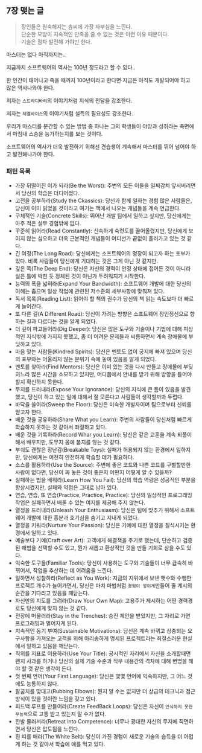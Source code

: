 ## 7장 맺는 글  

> 장인들은 원숙해지는 솜씨에 가장 자부심을 느낀다.  
> 단순한 모방이 지속적인 만족을 줄 수 없는 것은 이런 이유 때문이다.  
> 기술은 점차 발전해 가야만 한다.  

마스터는 없다 아직까지는..  

지금까지 소프트웨어의 역사는 100년 정도라고 할 수 있다..  

한 인간이 태어나고 죽을 때까지 100년이라고 한다면 지금은 아직도 개발되어야 하고 많은 역사나와야 한다.  

저자는 `스트라디바리`의 이야기처럼 지식의 전달을 강조한다.  

저자는 `제멜바이스`의 이야기처럼 설득의 필요성도 강조한다.  

우리가 마스터를 분간할 수 있는 방법 중 하나는 그의 학생들이 야망과 성취라는 측면에서 마침내 스승을 능가하는지를 보는 것이다.  

소프트웨어의 역사가 더욱 발전하기 위해선 견습생이 계속해서 마스터를 뛰어 넘어야 하고 발전해나가야 한다.  

### 패턴 목록  

* 가장 뒤떨어진 이가 되라(Be the Worst): 주변의 모든 이들을 일찌감치 앞서버리면서 당신의 학습은 더디어졌다.  
* 고전을 공부하라(Study the Ckassics): 당신과 함께 일하는 경험 많은 사람들은, 당신이 이미 읽었을 것이라고 여기는 책에서 나오는 개념들을 계속 언급한다.
* 구체적인 기술(Concrete Skills): 뛰어난 개발 팀에서 일하고 싶지만, 당신에게는 아주 적은 실무 경험밖에 없다.
* 꾸준히 읽어라(Read Constantly): 신속하게 숙련도를 끌어올렸지만, 당신에게 보이지 않는 심오하고 더욱 근본적인 개념들이 어디선가 끝없이 흘러가고 있는 것 같다.
* 긴 여정(The Long Road): 당신에게는 소프트웨어의 명장이 되고자 하는 포부가 있다. 비록 사람들이 당신에게 기대하는 것은 그게 아닌 것 같지만.  
* 깊은 쪽(The Deep End): 당신은 자신의 경력이 안정 상태에 접어든 것이 아니라 실은 틀에 박힌 듯 정체된 것이 아닌가 두려워지기 시작한다.
* 능력의 폭을 넓혀라(Expand Your Bandwidth): 소프트웨어 개발에 대한 당신의 이해는 좁으며 일상 작업에 관련된 저수준의 세부사항에 맞춰져 있다.  
* 독서 목록(Reading List): 읽어야 할 책의 권수가 당신의 책 읽는 속도보다 더 빠르게 늘어간다.  
* 또 다른 길(A Different Road): 당신이 가려는 방향은 소프트웨어 장인정신으로 향하는 길과 다르다는 것을 알게 되었다.  
* 더 깊이 파고들어라(Dig Deeper): 당신은 많은 도구와 기술이나 기법에 대해 피상적인 지식밖에 가지지 못했고, 좀 더 어려운 문제들과 씨름하면서 계속 장애물에 부딪하고 있다.
* 마음 맞는 사람들(Kindred Spirits): 당신은 멘토도 없이 궁지에 빠져 있으며 당신의 포부와는 어울리지 않는 분위기 속에 놓여 있음을 알게 되었다.  
* 멘토를 찾아라(Find Mentors): 당신은 이미 있는 것을 다시 만들고 장애물에 부딪히느라 많은 시간을 소모하고 있지만, 어디쯤에서 안내를 받기 위해 방향을 틀어야 할지 확신하지 못한다.
* 무지를 드러내라(Expose Your Ignorance): 당신의 지식에 큰 틈이 있음을 발견 했고, 당신이 하고 있는 일에 대해서 잘 모른다고 사람들이 생각할까봐 두렵다.
* 바닥을 쓸어라(Sweep the Floor): 당신은 미숙한 개발자이며 팀으로부터 신뢰를 얻고자 한다.  
* 배운 것을 공유하라(Share What you Learn): 주변의 사람들이 당신처럼 빠르게 학습하지 못하는 것 같아서 좌절하고 있다.  
* 배운 것을 기록하라(Record Whar you Learn): 당신은 같은 교훈을 계속 되풀이해서 배우지만, 도무지 몸에 붙지를 않는 것 같다.  
* 부숴도 괜찮은 장난감(Breakable Toys): 실패가 허용되지 않는 환경에서 일하지만, 당신에게는 여전히 안전하게 학습할 데가 필요하다.  
* 소스를 활용하라(Use the Source): 주변에 좋은 코드와 나쁜 코드를 구별할만한 사람이 없다면, 당신이 짜 놓은 것이 좋은지 어떤지 어떻게 알 수 있을까?
* 실패하는 법을 배워라(Learn How You Fail): 당신의 학습 역량은 성공적인 부분을 향상시켰지만, 실패와 약점은 그대로 남아 있다.
* 연습, 연습, 또 연습(Practice, Practice, Practice): 당신의 일상적인 프로그래밍 작업은 실패하면서 배울 수 있는 여지를 제공해 주지 않는다.  
* 열정을 드러내라(Unleash Your Enthusiasm): 당신은 팀에 맞추기 위해서 소프트웨어 개발에 대한 흥분과 호기심을 숨기고 지내게 되었다.  
* 열정을 키워라(Nurture Your Passion): 당신은 기예에 대한 열정을 질식시키는 환경에서 일하고 있다.
* 예술보다 기예(Craft over Art): 고객에게 해결책을 주기로 했는데, 단순하고 검증된 해법을 선택할 수도 있고, 뭔가 새롭고 환상적인 것을 만들 기회로 삼을 수도 있다.
* 익숙한 도구들(Familiar Tools): 당신이 사용하는 도구와 기술들이 너무 급속히 바뀌어서, 작업을 추산하는 데 어려움을 느낀다.  
* 일하면서 성찰하라(Reflect as You Work): 지금의 지위에서 보낸 햇수와 수행한 프로젝트 개수가 늘어가면서, 당신은 마치 마법처럼 `경험이 쌓이게`만들어 줄 계시의 순간을 기다리고 있음을 깨닫는다.
* 자신만의 지도를 그려라(Draw Your Own Map): 고용주가 제시하는 어떤 경력경로도 당신에게 맞지 않는 것 같다.
* 전장에 머물러라(Stay in the Trenches): 승진 제안을 받았지만, 그 자리로 가면 프로그래밍과 멀어지게 된다.  
* 지속적인 동기 부여(Sustainable Motivations): 당신은 계속 바뀌고 상충되는 요구사항을 가져오는 고객을 위해 아리송하게 명세된 프로젝트라는 죄절스러운 현실에서 일하고 있음을 깨닫는다.
* 직위를 지표로 이용하라(Use Your Title): 공시적인 자리에서 자신을 소개할때면 왠지 사과를 하거나 당신의 실제 기술 수준과 직무 내용간의 격차에 대해 변명을 해야 할 것 같은 생각이 든다.
* 첫 번째 언어(Your First Language): 당신은 몇몇 언어에 익숙하지만, 그 어느 것에도 능통하지 않다.  
* 팔꿈치를 맞대고(Rubbing Elbows): 뭔지 알 수는 없지만 더 상급의 테크닉과 접근 방식이 있을 것이란 느낌을 갖고 있다.
* 피드백 루프를 만들어라(Create FeedBack Loops): 당신은 자신이 `인식하지 못한 무능력`으로 고통 받고 있는지 알 수가 없다.  
* 한발 물러서라(Retreat into Competence): 너무나 광대한 자신의 무지에 직면하면서 당신은 압도됨을 느낀다.
* 흰 띠를 매라(The White Belt): 당신이 가진 경험이 새로운 기술의 습득을 더 어렵게 하는 것 같아서 학습에 애를 먹고 있다.  
